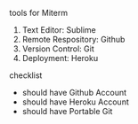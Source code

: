 tools for Miterm

1. Text Editor: Sublime
2. Remote Respository: Github
3. Version Control: Git
4. Deployment: Heroku

checklist
- should have Github Account
- should have Heroku Account
- should have Portable Git
